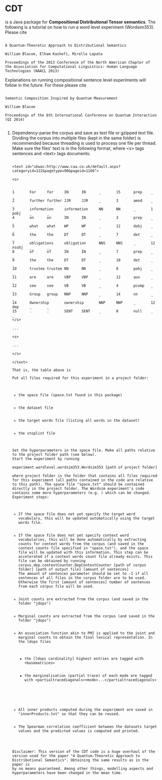 <h1>CDT</h1>
is a Java package for <b>Compositional Distributional Tensor semantics</b>. The following is a tutorial on how to run a word level experiment (Wordsim353). Please cite

<pre><code>
A Quantum-Theoretic Approach to Distributional Semantics</br>
William Blacoe, Elham Kashefi, Mirella Lapata</br>
Proceedings of the 2013 Conference of the North American Chapter of the Association for Computational Linguistics: Human Language Technologies (NAACL 2013)
</code></pre>

Explanations on running compositional sentence level experiments will follow in the future. For these please cite

<pre><code>
Semantic Composition Inspired by Quantum Measurement</br>
William Blacoe</br>
Proceedings of the 8th International Conference on Quantum Interaction (QI 2014)</br>
</code></pre>


<ol>
<li>Dependency-parse the corpus and save as text file or gzipped text file. Dividing the corpus into multiple files (kept in the same folder) is recommended because threading is used to process one file per thread. Make sure the files' text is in the following format, where &lt;s&gt; tags sentences and &lt;text&gt; tags documents:</li>

<pre><code>
&lt;text id="ukwac:http://www.caa.co.uk/default.aspx?categoryid=122&pagetype=90&pageid=1166"&gt;</br>
&lt;s&gt;</br>
<table>
<!--<tr><td>1</td><td>For</td><td>for</td><td>IN</td><td>IN</td><td>_</td><td>15</td><td>prep</td><td>_</td><td>_</td></tr>
<tr><td>2</td><td>further</td><td>further</td><td>JJR</td><td>JJR</td><td>_</td><td>3</td><td>amod</td><td>_</td><td>_</td></tr>
</table></br>-->
1       For     for     IN      IN      _       15      prep    _       _
2       further further JJR     JJR     _       3       amod    _       _
3       information     information     NN      NN      _       1       pobj    _       _
4       on      on      IN      IN      _       3       prep    _       _
5       what    what    WP      WP      _       12      dobj    _       _
6       the     the     DT      DT      _       7       det     _       _
7       obligations     obligation      NNS     NNS     _       12      nsubj   _       _
8       of      of      IN      IN      _       7       prep    _       _
9       the     the     DT      DT      _       10      det     _       _
10      trustee trustee NN      NN      _       8       pobj    _       _
11      are     are     VBP     VBP     _       12      aux     _       _
12      see     see     VB      VB      _       4       pcomp   _       _
13      Group   group   NNP     NNP     _       14      nn      _       _
14      Ownership       ownership       NNP     NNP     _       12      dep     _       _
15      .       .       SENT    SENT    _       0       null    _       _
&lt;/s&gt;</br>
...</br>
&lt;s&gt;</br>
...</br>
&lt;/s&gt;</br>
&lt;/text&gt;</br>
</code></pre>

That is, the table above is 

<li>Put all files required for this experiment in a project folder:
	<ul>
	<li>the space file (space.txt found in this package)</li>
	<li>the dataset file</li>
	<li>the target words file (listing all words in the dataset)</li>
	<li>the stoplist file</li>
	</ul>
Set the hyperparameters in the space file. Make all paths relative to the project folder path (see below).
</li>


<li>Start the experiment by running</br>
experiment.wordlevel.wordsim353.Wordsim353 [path of project folder]</br>
where project folder is the folder that contains all files required for this experiment (all paths contained in the code are relative to this path). The space file "space.txt" should be contained directly in the project folder. The Wordsim experiment's code contains some more hyperparameters (e.g. ) which can be changed. Experiment steps:
	<ul>
	<li>If the space file does not yet specify the target word vocabulary, this will be updated automatically using the target words file.</li>
	<li>If the space file does not yet specify context word vocabularies, this will be done automatically by extracting counts for context words from the corpus (and saved in the context counts file specified in "space.txt"), and the space file will be updated with this information. This step can be accelerated if a context words count file already exists. This file can be obtained by running corpus.dep.contextCounter.DepContextCounter [path of corpus folder] [path of output file] [amount of sentences]
The amount of sentences parameter should be set to -1 if all sentences of all files in the corpus folder are to be used. Otherwise the first [amount of sentences] number of sentences from each corpus file will be used.</li>
	<li>Joint counts are extracted from the corpus (and saved in the folder "jdops")</li>
	<li>Marginal counts are extracted from the corpus (and saved in the folder "jdops")</li>
	<li>An association function akin to PMI is applied to the joint and marginal counts to obtain the final lexical representation. In the ldops files
		<ul>
		<li>the [ldops cardinality] highest entries are tagged with &lt;basematrices&gt;</li>
		<li>the marginalisation (partial trace) of each mode are tagged with &lt;partialtracediagonals&gt;&lt;mode&gt;...&lt;/partialtracediagonals&gt;</li>
		</ul>
	</li>
	<li>All inner products computed during the experiment are saved in "innerProducts.txt" so that they can be reused.</li>
	<li>The Spearman correlation coefficient between the datasets target values and the predicted values is computed and printed.</li>
	</ul>
</li>
</ol>

Disclaimer: This version of the CDT code is a huge overhaul of the version used for the paper "A Quantum-Theoretic Approach to Distributional Semantics". Obtaining the same results as in the paper is by no means guaranteed. Among other things, modelling aspects and hyperparameters have been changed in the mean time.
